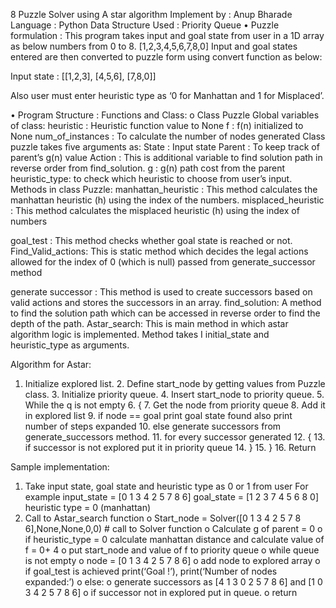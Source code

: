 8 Puzzle Solver using A star algorithm 
Implement by     :  Anup Bharade
Language           :  Python 
Data Structure Used    :  Priority Queue 
• Puzzle formulation : This program takes input and goal state from user in a 1D array as below numbers from 0 to 8. [1,2,3,4,5,6,7,8,0] Input and goal states entered are then converted to puzzle form using convert function as below: 

Input state : [[1,2,3],
               [4,5,6],
               [7,8,0]] 
 
Also user must enter heuristic type as ‘0 for Manhattan and 1 for Misplaced’. 
 
• Program Structure : Functions and Class: o Class Puzzle Global variables of class: heuristic : Heuristic function value to None  f           : f(n) initialized to None num_of_instances : To calculate the number of nodes generated Class puzzle takes five arguments as: 
State    : Input state Parent : To keep track of parent’s g(n) value Action  : This is additional variable to find solution path in reverse order from find_solution. g       :  g(n) path cost from the parent heuristic_type: to check which heuristic to choose from user’s input. 
Methods in class Puzzle: manhattan_heuristic : This method calculates the manhattan heuristic (h) using the index of the numbers. 
misplaced_heuristic : This method calculates the misplaced heuristic (h) using the index of numbers 

goal_test : This method checks whether goal state is reached or not. 
Find_Valid_actions: This is static method which decides the legal actions allowed for the index of 0 (which is null) passed from generate_successor method 
 
generate successor : This method is used to create successors based on valid actions and stores the successors in an array. 
find_solution: A method to find the solution path which can be accessed in reverse order to find the depth of the path. 
Astar_search: This is main method in which astar algorithm logic is implemented. Method takes I           initial_state and heuristic_type as arguments. 

Algorithm for Astar: 
1. Initialize explored list. 2. Define start_node by getting values from Puzzle class. 3. Initialize priority queue. 4. Insert start_node to priority queue. 5. While the q is not empty  6. { 7. Get the node from priority queue 8. Add it in explored list 9. if node == goal print goal state found also print number of steps expanded 10. else generate successors from generate_successors method. 11. for every successor generated 12. { 13. if successor is not explored put it in priority queue  14. } 15. } 16. Return 

Sample implementation:  
1. Take input state, goal state and heuristic type as 0 or 1 from user For example  input_state = [0 1 3 4 2 5 7 8 6] goal_state = [1 2 3 7 4 5 6 8 0] heuristic type = 0 (manhattan) 
2. Call to Astar_search function  o Start_node = Solver([0 1 3 4 2 5 7 8 6],None,None,0,0)  # call to Solver function o Calculate g of parent = 0 o if heuristic_type = 0 calculate manhattan distance and calculate value of f = 0+ 4 o put start_node and value of f to priority queue o while queue is not empty o node = [0 1 3 4 2 5 7 8 6] o add node to explored array o if goal_test is achieved print(‘Goal !’), print(‘Number of nodes expanded:’) o else: o generate successors as [4 1 3 0 2 5 7 8 6] and [1 0 3 4 2 5 7 8 6] o if successor not in explored  put in queue. o return
